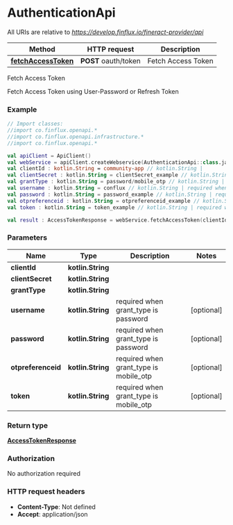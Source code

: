 # AuthenticationApi

All URIs are relative to *https://develop.finflux.io/fineract-provider/api*

Method | HTTP request | Description
------------- | ------------- | -------------
[**fetchAccessToken**](AuthenticationApi.md#fetchAccessToken) | **POST** oauth/token | Fetch Access Token



Fetch Access Token

Fetch Access Token using User-Password or Refresh Token

### Example
```kotlin
// Import classes:
//import co.finflux.openapi.*
//import co.finflux.openapi.infrastructure.*
//import co.finflux.openapi.*

val apiClient = ApiClient()
val webService = apiClient.createWebservice(AuthenticationApi::class.java)
val clientId : kotlin.String = community-app // kotlin.String | 
val clientSecret : kotlin.String = clientSecret_example // kotlin.String | 
val grantType : kotlin.String = password/mobile_otp // kotlin.String | 
val username : kotlin.String = conflux // kotlin.String | required when grant_type is password
val password : kotlin.String = password_example // kotlin.String | required when grant_type is password
val otpreferenceid : kotlin.String = otpreferenceid_example // kotlin.String | required when grant_type is mobile_otp
val token : kotlin.String = token_example // kotlin.String | required when grant_type is mobile_otp

val result : AccessTokenResponse = webService.fetchAccessToken(clientId, clientSecret, grantType, username, password, otpreferenceid, token)
```

### Parameters

Name | Type | Description  | Notes
------------- | ------------- | ------------- | -------------
 **clientId** | **kotlin.String**|  |
 **clientSecret** | **kotlin.String**|  |
 **grantType** | **kotlin.String**|  |
 **username** | **kotlin.String**| required when grant_type is password | [optional]
 **password** | **kotlin.String**| required when grant_type is password | [optional]
 **otpreferenceid** | **kotlin.String**| required when grant_type is mobile_otp | [optional]
 **token** | **kotlin.String**| required when grant_type is mobile_otp | [optional]

### Return type

[**AccessTokenResponse**](AccessTokenResponse.md)

### Authorization

No authorization required

### HTTP request headers

 - **Content-Type**: Not defined
 - **Accept**: application/json

